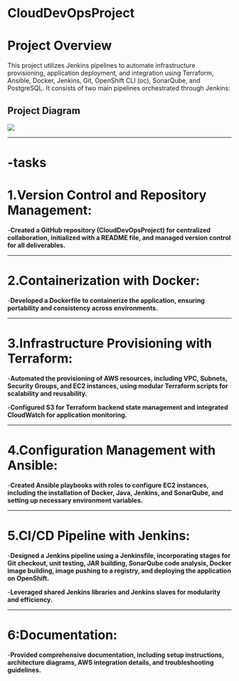 # CloudDevOpsProject

# Project Overview

This project utilizes Jenkins pipelines to automate infrastructure provisioning, application deployment, and integration using Terraform, Ansible, Docker, Jenkins, Git, OpenShift CLI (oc), SonarQube, and PostgreSQL. It consists of two main pipelines orchestrated through Jenkins:

## Project Diagram

<img src="https://github.com/saeedkouta/MultiCloudDevOpsProject/assets/167209058/f3fad849-c43d-4630-bb15-50102cc850d0.svg" >

---

# **-tasks**



# 1.Version Control and Repository Management:

-**Created a GitHub repository (CloudDevOpsProject) for centralized collaboration, initialized with a README file, and managed version control for all deliverables.**

---

# 2.Containerization with Docker:

-**Developed a Dockerfile to containerize the application, ensuring portability and consistency across environments.**

---

# 3.Infrastructure Provisioning with Terraform:

-**Automated the provisioning of AWS resources, including VPC, Subnets, Security Groups, and EC2 instances, using modular Terraform scripts for scalability and reusability.**

-**Configured S3 for Terraform backend state management and integrated CloudWatch for application monitoring.**

---

# 4.Configuration Management with Ansible:

-**Created Ansible playbooks with roles to configure EC2 instances, including the installation of Docker, Java, Jenkins, and SonarQube, and setting up necessary environment variables.**

---

# 5.CI/CD Pipeline with Jenkins:

-**Designed a Jenkins pipeline using a Jenkinsfile, incorporating stages for Git checkout, unit testing, JAR building, SonarQube code analysis, Docker image building, image pushing to a registry, and deploying the application on OpenShift.**

-**Leveraged shared Jenkins libraries and Jenkins slaves for modularity and efficiency.**

---

# 6:Documentation:

-**Provided comprehensive documentation, including setup instructions, architecture diagrams, AWS integration details, and troubleshooting guidelines.**
